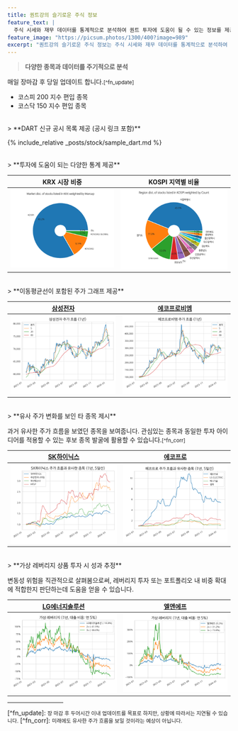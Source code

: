 ```yaml
---
title: 퀀트강의 슬기로운 주식 정보
feature_text: |
  주식 시세와 재무 데이터를 통계적으로 분석하여 퀀트 투자에 도움이 될 수 있는 정보를 제공합니다.
feature_image: "https://picsum.photos/1300/400?image=989"
excerpt: "퀀트강의 슬기로운 주식 정보는 주식 시세와 재무 데이터를 통계적으로 분석하여 퀀트 투자에 도움이 될 수 있는 정보를 제공합니다."
---
```


> **다양한 종목과 데이터를 주기적으로 분석**

매일 장마감 후 당일 업데이트 합니다.<small>[^fn_update]</small>
- 코스피 200 지수 편입 종목
- 코스닥 150 지수 편입 종목

<br>
> **DART 신규 공시 목록 제공 (공시 링크 포함)**

{% include_relative _posts/stock/sample_dart.md %}

<br>
> **투자에 도움이 되는 다양한 통계 제공**

| **KRX 시장 비중** | **KOSPI 지역별 비율** |
| :---: | :---: |
| [![KRX 시장 비중](/assets/images/stats/krx_market_marcap.png)](/stats/#market) | [![KOSPI 지역별 비율](/assets/images/stats/kospi_region_count.png)](/stats/#region) |

<br>
> **이동평균선이 포함된 주가 그래프 제공**

| **[삼성전자](/005930/#price)** | **[에코프로비엠](/247540/#price)** |
| :----------------------------: | :--------------------------------: |
| [![삼성전자](assets/images/stock/005930.png)](/005930/#price) | [![에코프로비엠](assets/images/stock/247540.png)](/247540/#price) |

<br>
> **유사 주가 변화를 보인 타 종목 제시**

과거 유사한 주가 흐름을 보였던 종목을 보여줍니다. 관심있는 종목과 동일한 투자 아이디어를 적용할 수 있는 후보 종목 발굴에 활용할 수 있습니다.<small>[^fn_corr]</small>

| **[SK하이닉스](/000660/#corr)** | **[에코프로](/086520/#corr)** |
| :-----------------------------: | :---------------------------: |
| [![SK하이닉스](assets/images/stock/000660_corr.png)](/000660/#corr) | [![에코프로](assets/images/stock/086520_corr.png)](/086520/#corr) |
   
<br>
> **가상 레버리지 상품 투자 시 성과 추정**

변동성 위험을 직관적으로 살펴봄으로써, 레버리지 투자 또는 포트폴리오 내 비중 확대에 적합한지 판단하는데 도움을 얻을 수 있습니다.

| **[LG에너지솔루션](/373220/#2x)** | **[엘앤에프](/066970/#2x)** |
| :-------------------------------: | :-------------------------: |
| [![LG에너지솔루션](assets/images/stock/373220_2x.png)](/373220/#2x) | [![엘앤에프](assets/images/stock/066970_2x.png)](/066970/#2x) |

<hr align="left", width="25%">
[^fn_update]: <small>장 마감 후 두어시간 이내 업데이트를 목표로 하지만, 상황에 따라서는 지연될 수 있습니다.</small>
[^fn_corr]: <small>미래에도 유사한 주가 흐름을 보일 것이라는 예상이 아닙니다.</small>
